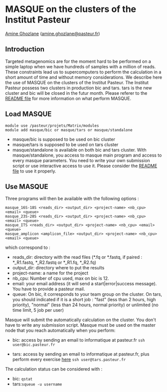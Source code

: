 # MASQUE on the clusters of the Institut Pasteur 
[Amine Ghozlane](https://research.pasteur.fr/fr/member/amine-ghozlane/) (amine.ghozlane@pasteur.fr)

## Introduction

Targeted metagenomics are for the moment hard to be performed on a simple laptop when we have hundreds of samples with a million of reads. These constraints lead us to supercomputers to perform the calculation in a short amount of time and without memory considerations.
We describe here the use of MASQUE on the clusters of the Institut Pasteur. The Institut Pasteur possess two clusters in production bic and tars. tars is the new cluster and bic will be closed in the futur month.
Please referer to the [README file](README.md) for more information on what perform MASQUE.

## Load MASQUE

```
module use /pasteur/projets/Matrix/modules
module add masque/bic or masque/tars or masque/standalone
```

* masque/bic is supposed to be used on bic cluster
* masque/tars is supposed to be used on tars cluster
* masque/standalone is available on both bic and tars cluster. With masque/standalone, you access to masque main program and access to every masque parameters. You need to write your own submission script or use interactive access to use it. Please consider the [README file](https://github.com/aghozlane/masque) to use it properly. 

## Use MASQUE

Three programs will then be available with the following options :
```
masque_16S-18S <reads_dir> <output_dir> <project-name> <nb_cpu> <email> <queue>
masque_23S-28S <reads_dir> <output_dir> <project-name> <nb_cpu> <email> <queue>
masque_ITS <reads_dir> <output_dir> <project-name> <nb_cpu> <email> <queue>
masque_amplicon <amplicon_file> <output_dir> <project-name> <nb_cpu> <email> <queue>
```

which correspond to :
- reads_dir: directory with the read files (*.fq or *.fastq, if paired : *_R1.fastq, *_R2.fastq or *_R1.fq, *_R2.fq)
- output_dir: directory where to put the results
- project-name: a name for the project
- nb_cpu: Number of cpu used, max on bic is 12.
- email: your email address (it will send a start|error|success message). You have to provide a pasteur mail.
- queue: On bic, it corresponds to your team group on the cluster. On tars, you should indicated if it is a short job : "fast" (less than 2 hours, high priority), "normal" (less than 24 hours, normal priority) or unlimited (no time limit, 5 job per user)  


Masque will submit the automatically calculation on the cluster. You don't have to write any submission script. Masque must be used on the master node that you reach automatically when you perform:

- bic: access by sending an email to informatique at pasteur.fr
`ssh user@bic.pasteur.fr`

- tars: access by sending an email to informatique at pasteur.fr, plus perform every exercise [here](https://moocs.pasteur.fr/courses/Institut_Pasteur/DSI_01/1/info)
`ssh user@tars.pasteur.fr`

The calculation status can be considered with :
- bic: `qstat`
- tars:`squeue -u username`
